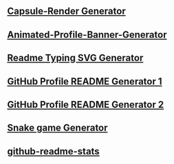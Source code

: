 ## [Capsule-Render Generator](https://github.com/kyechan99/capsule-render?tab=readme-ov-file#color)
## [Animated-Profile-Banner-Generator](https://github.com/Saviru/Animated-Profile-Banner-Generator)
## [Readme Typing SVG Generator](https://github.com/DenverCoder1/readme-typing-svg)
## [GitHub Profile README Generator 1](https://www.github-profile-generator.in/)
## [GitHub Profile README Generator 2](https://rahuldkjain.github.io/gh-profile-readme-generator/)
## [Snake game Generator](https://github.com/Platane/snk?tab=readme-ov-file)
## [github-readme-stats](https://github.com/anuraghazra/github-readme-stats?tab=readme-ov-file#all-demos)
